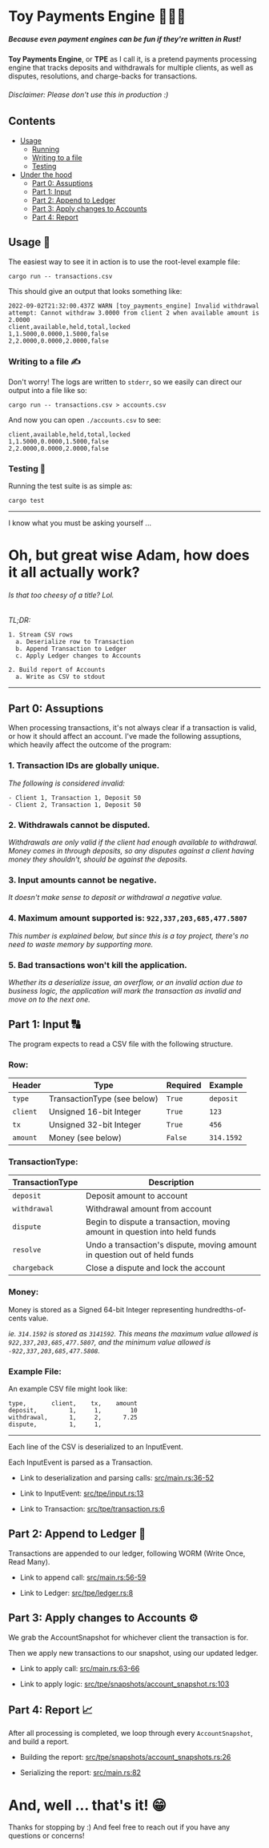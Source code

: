 # Toy Payments Engine 🧸💸🚒
##### Because even payment engines can be fun if they're written in Rust!

**Toy Payments Engine**, or **TPE** as I call it, is a pretend payments processing engine that tracks deposits and withdrawals for multiple clients, as well as disputes, resolutions, and charge-backs for transactions.

###### Disclaimer: Please don't use this in production :)


## Contents

- [Usage](#usage-)
    * [Running](#usage-)
    * [Writing to a file](#writing-to-a-file-%EF%B8%8F)
    * [Testing](#testing-)
- [Under the hood](#oh-but-great-wise-adam-how-does-it-all-actually-work)
    * [Part 0: Assuptions](#part-0-assuptions)
    * [Part 1: Input](#part-1-input-)
    * [Part 2: Append to Ledger](#part-2-append-to-ledger-)
    * [Part 3: Apply changes to Accounts](#part-3-apply-changes-to-accounts-%EF%B8%8F)
    * [Part 4: Report](#part-4-report-)


## Usage 🚴
The easiest way to see it in action is to use the root-level example file:
```
cargo run -- transactions.csv
```

This should give an output that looks something like:
```
2022-09-02T21:32:00.437Z WARN [toy_payments_engine] Invalid withdrawal attempt: Cannot withdraw 3.0000 from client 2 when available amount is 2.0000
client,available,held,total,locked
1,1.5000,0.0000,1.5000,false
2,2.0000,0.0000,2.0000,false
```

### Writing to a file ✍️

Don't worry! The logs are written to `stderr`, so we easily can direct our output into a file like so:
```
cargo run -- transactions.csv > accounts.csv
```

And now you can open `./accounts.csv` to see:
```
client,available,held,total,locked
1,1.5000,0.0000,1.5000,false
2,2.0000,0.0000,2.0000,false
```

### Testing 🧪
Running the test suite is as simple as:
```
cargo test
```

---
I know what you must be asking yourself ...
# Oh, but great wise Adam, how does it all actually work?
###### Is that too cheesy of a title? Lol.

_TL;DR:_
```
1. Stream CSV rows
  a. Deserialize row to Transaction
  b. Append Transaction to Ledger
  c. Apply Ledger changes to Accounts

2. Build report of Accounts
  a. Write as CSV to stdout
```

---

## Part 0: Assuptions

When processing transactions, it's not always clear if a transaction is valid, or how it should affect an account. I've made the following assuptions, which heavily affect the outcome of the program:

### 1. Transaction IDs are globally unique.
_The following is considered invalid:_
```
- Client 1, Transaction 1, Deposit 50
- Client 2, Transaction 1, Deposit 50
```

### 2. Withdrawals cannot be disputed.
_Withdrawals are only valid if the client had enough available to withdrawal. Money comes in through deposits, so any disputes against a client having money they shouldn't, should be against the deposits._

### 3. Input amounts cannot be negative.
_It doesn't make sense to deposit or withdrawal a negative value._

### 4. Maximum amount supported is: `922,337,203,685,477.5807`

_This number is explained below, but since this is a toy project, there's no need to waste memory by supporting more._

### 5. Bad transactions won't kill the application.

_Whether its a deserialize issue, an overflow, or an invalid action due to business logic, the application will mark the transaction as invalid and move on to the next one._

## Part 1: Input 🔠
The program expects to read a CSV file with the following structure.

### Row:
| **Header** | **Type**                    | **Required** | **Example** |
|------------|-----------------------------|--------------|-------------|
| `type`     | TransactionType (see below) | `True`       | `deposit`   |
| `client`   | Unsigned 16-bit Integer     | `True`       | `123`       |
| `tx`       | Unsigned 32-bit Integer     | `True`       | `456`       |
| `amount`   | Money (see below)           | `False`      | `314.1592`  |

### TransactionType:
| **TransactionType**  | **Description**                                                           |
|----------------------|---------------------------------------------------------------------------|
| `deposit`            | Deposit amount to account                                                 |
| `withdrawal`         | Withdrawal amount from account                                            |
| `dispute`            | Begin to dispute a transaction, moving amount in question into held funds |
| `resolve`            | Undo a transaction's dispute, moving amount in question out of held funds |
| `chargeback`         | Close a dispute and lock the account                                      |

### Money:

Money is stored as a Signed 64-bit Integer representing hundredths-of-cents value.

_ie. `314.1592` is stored as `3141592`. This means the maximum value allowed is `922,337,203,685,477.5807`, and the minimum value allowed is `-922,337,203,685,477.5808`._

### Example File:

An example CSV file might look like:
```
type,       client,    tx,    amount
deposit,         1,     1,        10
withdrawal,      1,     2,      7.25
dispute,         1,     1,
```

---

Each line of the CSV is deserialized to an InputEvent.

Each InputEvent is parsed as a Transaction.

- Link to deserialization and parsing calls: [src/main.rs:36-52](https://github.com/adam-bates/toy-payments-engine/blob/main/src/main.rs#L36-L52)

- Link to InputEvent: [src/tpe/input.rs:13](https://github.com/adam-bates/toy-payments-engine/blob/main/src/tpe/input.rs#L13)

- Link to Transaction: [src/tpe/transaction.rs:6](https://github.com/adam-bates/toy-payments-engine/blob/main/src/tpe/transaction.rs#L6)

## Part 2: Append to Ledger 🧾

Transactions are appended to our ledger, following WORM (Write Once, Read Many).

- Link to append call: [src/main.rs:56-59](https://github.com/adam-bates/toy-payments-engine/blob/main/src/main.rs#L56-L59)

- Link to Ledger: [src/tpe/ledger.rs:8](https://github.com/adam-bates/toy-payments-engine/blob/main/src/tpe/ledger.rs#L8)

## Part 3: Apply changes to Accounts ⚙️

We grab the AccountSnapshot for whichever client the transaction is for.

Then we apply new transactions to our snapshot, using our updated ledger.

- Link to apply call: [src/main.rs:63-66](https://github.com/adam-bates/toy-payments-engine/blob/main/src/main.rs#L63-L66)

- Link to apply logic: [src/tpe/snapshots/account_snapshot.rs:103](https://github.com/adam-bates/toy-payments-engine/blob/main/src/tpe/snapshots/account_snapshot.rs#L103)

## Part 4: Report 📈

After all processing is completed, we loop through every `AccountSnapshot`, and build a report.

- Building the report: [src/tpe/snapshots/account_snapshots.rs:26](https://github.com/adam-bates/toy-payments-engine/blob/main/src/tpe/snapshots/account_snapshots.rs#L26)

- Serializing the report: [src/main.rs:82](https://github.com/adam-bates/toy-payments-engine/blob/main/src/main.rs#L82)

# And, well ... that's it! 😁

Thanks for stopping by :) And feel free to reach out if you have any questions or concerns!
